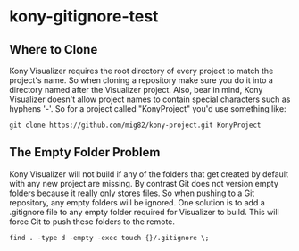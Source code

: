 # kony-gitignore-test

## Where to Clone

Kony Visualizer requires the root directory of every project to match the project's name. So when cloning a repository make sure you do it into a directory named after the Visualizer project. Also, bear in mind, Kony Visualizer doesn't allow project names to contain special characters such as hyphens '-'. So for a project called "KonyProject" you'd use something like:

    git clone https://github.com/mig82/kony-project.git KonyProject

## The Empty Folder Problem

Kony Visualizer will not build if any of the folders that get created by default with any new project are missing.
By contrast Git does not version empty folders because it really only stores files. So when pushing to a Git repository, any empty folders will be ignored. One solution is to add a .gitignore file to any empty folder required for Visualizer to build. This will force Git to push these folders to the remote.

    find . -type d -empty -exec touch {}/.gitignore \;
